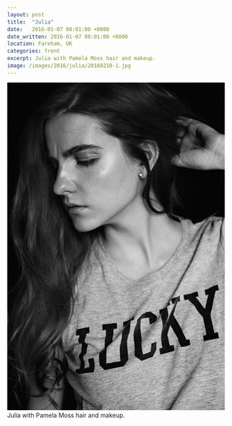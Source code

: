 ```yaml
---
layout: post
title:  "Julia"
date:   2016-01-07 08:01:00 +0000
date_written: 2016-01-07 08:01:00 +0000
location: Fareham, UK
categories: front
excerpt: Julia with Pamela Moss hair and makeup.
image: /images/2016/julia/20160210-1.jpg
---
```

<img src='/images/2016/julia/20160210-1.jpg'/>
Julia with Pamela Moss hair and makeup.
